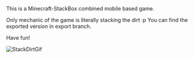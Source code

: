 This is a Minecraft-StackBox combined mobile based game. 

Only mechanic of the game is literally stacking the dirt :p 
You can find the exported version in export branch.

Have fun!

![StackDirtGif](https://user-images.githubusercontent.com/58370861/152355791-3c7fff57-48b1-4c66-9f45-a70177bd25dc.gif)
